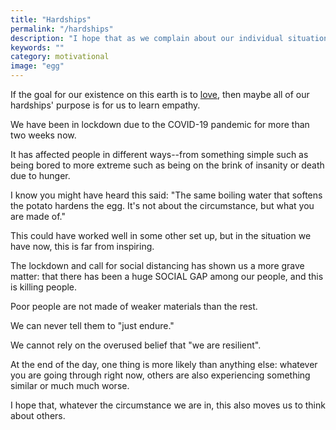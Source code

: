 ```yaml
---
title: "Hardships"
permalink: "/hardships"
description: "I hope that as we complain about our individual situation this also moves us to think about others."
keywords: ""
category: motivational
image: "egg"
---
```


If the goal for our existence on this earth is to [love](https://www.biblegateway.com/passage/?search=John+13%3A34-35&version=NASB), then maybe all of our hardships' purpose is for us to learn empathy.<!--more-->

We have been in lockdown due to the COVID-19 pandemic for more than two weeks now.

It has affected people in different ways--from something simple such as being bored to more extreme such as being on the brink of insanity or death due to hunger.

I know you might have heard this said: "The same boiling water that softens the potato hardens the egg. It's not about the circumstance, but what you are made of."

This could have worked well in some other set up, but in the situation we have now, this is far from inspiring.

The lockdown and call for social distancing has shown us a more grave matter: that there has been a huge SOCIAL GAP among our people, and this is killing people.

Poor people are not made of weaker materials than the rest.

We can never tell them to "just endure."

We cannot rely on the overused belief that "we are resilient".

At the end of the day, one thing is more likely than anything else: whatever you are going through right now, others are also experiencing something similar or much much worse.

I hope that, whatever the circumstance we are in, this also moves us to think about others.
